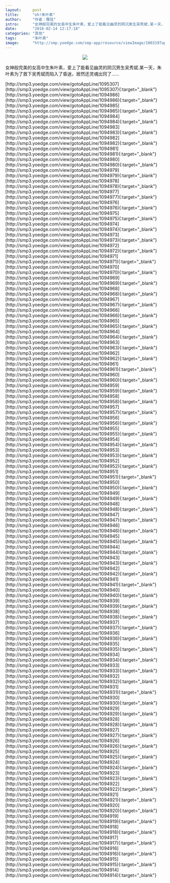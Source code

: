 ```yaml
---
layout:     post
title:      "oh!朱叶素"
author:     "作者：雅弦"
intro:      "女神般完美的女高中生朱叶素，爱上了能看见幽灵的阴沉男生吴秀斌.某一天，朱叶素为了救下吴秀斌而陷入了昏迷，居然还灵魂出窍了……"
date:       "2018-02-14 12:17:18"
categories: "其他"
tags:       "朱叶素"
image:      "http://smp.yoedge.com/smp-app/resource/viewImage/1003197appline.png"
---
```

<div style="text-align: center">
<p><img src="http://smp.yoedge.com/smp-app/resource/viewImage/1003197appline.png"/></p>
</div>
<p class="post-meta">
<span>女神般完美的女高中生朱叶素，爱上了能看见幽灵的阴沉男生吴秀斌.某一天，朱叶素为了救下吴秀斌而陷入了昏迷，居然还灵魂出窍了……</span>
</p>
[http://smp3.yoedge.com/view/gotoAppLine/1095307](http://smp3.yoedge.com/view/gotoAppLine/1095307){:target="_blank"}
[http://smp3.yoedge.com/view/gotoAppLine/1094986](http://smp3.yoedge.com/view/gotoAppLine/1094986){:target="_blank"}
[http://smp3.yoedge.com/view/gotoAppLine/1094985](http://smp3.yoedge.com/view/gotoAppLine/1094985){:target="_blank"}
[http://smp3.yoedge.com/view/gotoAppLine/1094984](http://smp3.yoedge.com/view/gotoAppLine/1094984){:target="_blank"}
[http://smp3.yoedge.com/view/gotoAppLine/1094983](http://smp3.yoedge.com/view/gotoAppLine/1094983){:target="_blank"}
[http://smp3.yoedge.com/view/gotoAppLine/1094982](http://smp3.yoedge.com/view/gotoAppLine/1094982){:target="_blank"}
[http://smp3.yoedge.com/view/gotoAppLine/1094981](http://smp3.yoedge.com/view/gotoAppLine/1094981){:target="_blank"}
[http://smp3.yoedge.com/view/gotoAppLine/1094980](http://smp3.yoedge.com/view/gotoAppLine/1094980){:target="_blank"}
[http://smp3.yoedge.com/view/gotoAppLine/1094979](http://smp3.yoedge.com/view/gotoAppLine/1094979){:target="_blank"}
[http://smp3.yoedge.com/view/gotoAppLine/1094978](http://smp3.yoedge.com/view/gotoAppLine/1094978){:target="_blank"}
[http://smp3.yoedge.com/view/gotoAppLine/1094977](http://smp3.yoedge.com/view/gotoAppLine/1094977){:target="_blank"}
[http://smp3.yoedge.com/view/gotoAppLine/1094976](http://smp3.yoedge.com/view/gotoAppLine/1094976){:target="_blank"}
[http://smp3.yoedge.com/view/gotoAppLine/1094975](http://smp3.yoedge.com/view/gotoAppLine/1094975){:target="_blank"}
[http://smp3.yoedge.com/view/gotoAppLine/1094974](http://smp3.yoedge.com/view/gotoAppLine/1094974){:target="_blank"}
[http://smp3.yoedge.com/view/gotoAppLine/1094973](http://smp3.yoedge.com/view/gotoAppLine/1094973){:target="_blank"}
[http://smp3.yoedge.com/view/gotoAppLine/1094972](http://smp3.yoedge.com/view/gotoAppLine/1094972){:target="_blank"}
[http://smp3.yoedge.com/view/gotoAppLine/1094971](http://smp3.yoedge.com/view/gotoAppLine/1094971){:target="_blank"}
[http://smp3.yoedge.com/view/gotoAppLine/1094970](http://smp3.yoedge.com/view/gotoAppLine/1094970){:target="_blank"}
[http://smp3.yoedge.com/view/gotoAppLine/1094969](http://smp3.yoedge.com/view/gotoAppLine/1094969){:target="_blank"}
[http://smp3.yoedge.com/view/gotoAppLine/1094968](http://smp3.yoedge.com/view/gotoAppLine/1094968){:target="_blank"}
[http://smp3.yoedge.com/view/gotoAppLine/1094967](http://smp3.yoedge.com/view/gotoAppLine/1094967){:target="_blank"}
[http://smp3.yoedge.com/view/gotoAppLine/1094966](http://smp3.yoedge.com/view/gotoAppLine/1094966){:target="_blank"}
[http://smp3.yoedge.com/view/gotoAppLine/1094965](http://smp3.yoedge.com/view/gotoAppLine/1094965){:target="_blank"}
[http://smp3.yoedge.com/view/gotoAppLine/1094964](http://smp3.yoedge.com/view/gotoAppLine/1094964){:target="_blank"}
[http://smp3.yoedge.com/view/gotoAppLine/1094963](http://smp3.yoedge.com/view/gotoAppLine/1094963){:target="_blank"}
[http://smp3.yoedge.com/view/gotoAppLine/1094962](http://smp3.yoedge.com/view/gotoAppLine/1094962){:target="_blank"}
[http://smp3.yoedge.com/view/gotoAppLine/1094961](http://smp3.yoedge.com/view/gotoAppLine/1094961){:target="_blank"}
[http://smp3.yoedge.com/view/gotoAppLine/1094960](http://smp3.yoedge.com/view/gotoAppLine/1094960){:target="_blank"}
[http://smp3.yoedge.com/view/gotoAppLine/1094959](http://smp3.yoedge.com/view/gotoAppLine/1094959){:target="_blank"}
[http://smp3.yoedge.com/view/gotoAppLine/1094958](http://smp3.yoedge.com/view/gotoAppLine/1094958){:target="_blank"}
[http://smp3.yoedge.com/view/gotoAppLine/1094957](http://smp3.yoedge.com/view/gotoAppLine/1094957){:target="_blank"}
[http://smp3.yoedge.com/view/gotoAppLine/1094956](http://smp3.yoedge.com/view/gotoAppLine/1094956){:target="_blank"}
[http://smp3.yoedge.com/view/gotoAppLine/1094955](http://smp3.yoedge.com/view/gotoAppLine/1094955){:target="_blank"}
[http://smp3.yoedge.com/view/gotoAppLine/1094954](http://smp3.yoedge.com/view/gotoAppLine/1094954){:target="_blank"}
[http://smp3.yoedge.com/view/gotoAppLine/1094953](http://smp3.yoedge.com/view/gotoAppLine/1094953){:target="_blank"}
[http://smp3.yoedge.com/view/gotoAppLine/1094952](http://smp3.yoedge.com/view/gotoAppLine/1094952){:target="_blank"}
[http://smp3.yoedge.com/view/gotoAppLine/1094951](http://smp3.yoedge.com/view/gotoAppLine/1094951){:target="_blank"}
[http://smp3.yoedge.com/view/gotoAppLine/1094950](http://smp3.yoedge.com/view/gotoAppLine/1094950){:target="_blank"}
[http://smp3.yoedge.com/view/gotoAppLine/1094949](http://smp3.yoedge.com/view/gotoAppLine/1094949){:target="_blank"}
[http://smp3.yoedge.com/view/gotoAppLine/1094948](http://smp3.yoedge.com/view/gotoAppLine/1094948){:target="_blank"}
[http://smp3.yoedge.com/view/gotoAppLine/1094947](http://smp3.yoedge.com/view/gotoAppLine/1094947){:target="_blank"}
[http://smp3.yoedge.com/view/gotoAppLine/1094946](http://smp3.yoedge.com/view/gotoAppLine/1094946){:target="_blank"}
[http://smp3.yoedge.com/view/gotoAppLine/1094945](http://smp3.yoedge.com/view/gotoAppLine/1094945){:target="_blank"}
[http://smp3.yoedge.com/view/gotoAppLine/1094944](http://smp3.yoedge.com/view/gotoAppLine/1094944){:target="_blank"}
[http://smp3.yoedge.com/view/gotoAppLine/1094943](http://smp3.yoedge.com/view/gotoAppLine/1094943){:target="_blank"}
[http://smp3.yoedge.com/view/gotoAppLine/1094942](http://smp3.yoedge.com/view/gotoAppLine/1094942){:target="_blank"}
[http://smp3.yoedge.com/view/gotoAppLine/1094941](http://smp3.yoedge.com/view/gotoAppLine/1094941){:target="_blank"}
[http://smp3.yoedge.com/view/gotoAppLine/1094940](http://smp3.yoedge.com/view/gotoAppLine/1094940){:target="_blank"}
[http://smp3.yoedge.com/view/gotoAppLine/1094939](http://smp3.yoedge.com/view/gotoAppLine/1094939){:target="_blank"}
[http://smp3.yoedge.com/view/gotoAppLine/1094938](http://smp3.yoedge.com/view/gotoAppLine/1094938){:target="_blank"}
[http://smp3.yoedge.com/view/gotoAppLine/1094937](http://smp3.yoedge.com/view/gotoAppLine/1094937){:target="_blank"}
[http://smp3.yoedge.com/view/gotoAppLine/1094936](http://smp3.yoedge.com/view/gotoAppLine/1094936){:target="_blank"}
[http://smp3.yoedge.com/view/gotoAppLine/1094935](http://smp3.yoedge.com/view/gotoAppLine/1094935){:target="_blank"}
[http://smp3.yoedge.com/view/gotoAppLine/1094934](http://smp3.yoedge.com/view/gotoAppLine/1094934){:target="_blank"}
[http://smp3.yoedge.com/view/gotoAppLine/1094933](http://smp3.yoedge.com/view/gotoAppLine/1094933){:target="_blank"}
[http://smp3.yoedge.com/view/gotoAppLine/1094932](http://smp3.yoedge.com/view/gotoAppLine/1094932){:target="_blank"}
[http://smp3.yoedge.com/view/gotoAppLine/1094931](http://smp3.yoedge.com/view/gotoAppLine/1094931){:target="_blank"}
[http://smp3.yoedge.com/view/gotoAppLine/1094930](http://smp3.yoedge.com/view/gotoAppLine/1094930){:target="_blank"}
[http://smp3.yoedge.com/view/gotoAppLine/1094929](http://smp3.yoedge.com/view/gotoAppLine/1094929){:target="_blank"}
[http://smp3.yoedge.com/view/gotoAppLine/1094928](http://smp3.yoedge.com/view/gotoAppLine/1094928){:target="_blank"}
[http://smp3.yoedge.com/view/gotoAppLine/1094927](http://smp3.yoedge.com/view/gotoAppLine/1094927){:target="_blank"}
[http://smp3.yoedge.com/view/gotoAppLine/1094926](http://smp3.yoedge.com/view/gotoAppLine/1094926){:target="_blank"}
[http://smp3.yoedge.com/view/gotoAppLine/1094925](http://smp3.yoedge.com/view/gotoAppLine/1094925){:target="_blank"}
[http://smp3.yoedge.com/view/gotoAppLine/1094924](http://smp3.yoedge.com/view/gotoAppLine/1094924){:target="_blank"}
[http://smp3.yoedge.com/view/gotoAppLine/1094923](http://smp3.yoedge.com/view/gotoAppLine/1094923){:target="_blank"}
[http://smp3.yoedge.com/view/gotoAppLine/1094922](http://smp3.yoedge.com/view/gotoAppLine/1094922){:target="_blank"}
[http://smp3.yoedge.com/view/gotoAppLine/1094921](http://smp3.yoedge.com/view/gotoAppLine/1094921){:target="_blank"}
[http://smp3.yoedge.com/view/gotoAppLine/1094920](http://smp3.yoedge.com/view/gotoAppLine/1094920){:target="_blank"}
[http://smp3.yoedge.com/view/gotoAppLine/1094919](http://smp3.yoedge.com/view/gotoAppLine/1094919){:target="_blank"}
[http://smp3.yoedge.com/view/gotoAppLine/1094918](http://smp3.yoedge.com/view/gotoAppLine/1094918){:target="_blank"}
[http://smp3.yoedge.com/view/gotoAppLine/1094917](http://smp3.yoedge.com/view/gotoAppLine/1094917){:target="_blank"}
[http://smp3.yoedge.com/view/gotoAppLine/1094916](http://smp3.yoedge.com/view/gotoAppLine/1094916){:target="_blank"}
[http://smp3.yoedge.com/view/gotoAppLine/1094915](http://smp3.yoedge.com/view/gotoAppLine/1094915){:target="_blank"}
[http://smp3.yoedge.com/view/gotoAppLine/1094914](http://smp3.yoedge.com/view/gotoAppLine/1094914){:target="_blank"}


